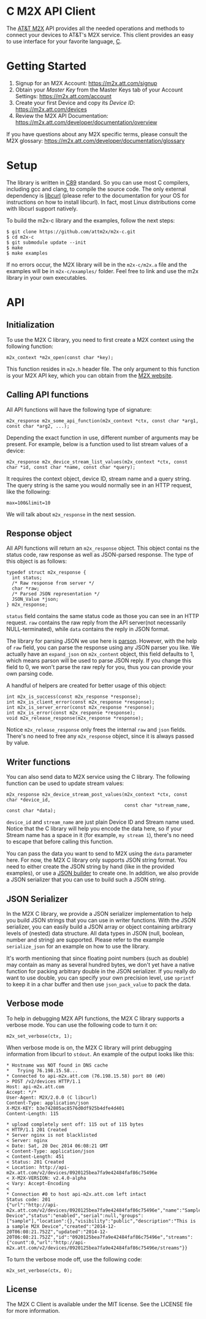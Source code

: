 C M2X API Client
=========================

The [AT&T M2X](https://m2x.att.com/) API provides all the needed operations and methods to connect your devices to AT&T's M2X service. This client provides an easy to use interface for your favorite language, [C](http://www.open-std.org/jtc1/sc22/wg14/).


Getting Started
===============
1. Signup for an M2X Account: https://m2x.att.com/signup
2. Obtain your *Master Key* from the Master Keys tab of your Account Settings: https://m2x.att.com/account
3. Create your first Device and copy its *Device ID*: https://m2x.att.com/devices
4. Review the M2X API Documentation: https://m2x.att.com/developer/documentation/overview

If you have questions about any M2X specific terms, please consult the M2X glossary: https://m2x.att.com/developer/documentation/glossary


Setup
=====

The library is written in [C89](http://en.wikipedia.org/wiki/ANSI_C) standard. So you can use most C compilers, including gcc and clang, to compile the source code. The only external dependency is [libcurl](http://curl.haxx.se/libcurl/) (please refer to the documentation for your OS for instructions on how to install libcurl). In fact, most Linux distributions come with libcurl support natively.

To build the m2x-c library and the examples, follow the next steps:

```
$ git clone https://github.com/attm2x/m2x-c.git
$ cd m2x-c
$ git submodule update --init
$ make
$ make examples
```

If no errors occur, the M2X library will be in the `m2x-c/m2x.a` file and the examples will be in `m2x-c/examples/` folder. Feel free to link and use the m2x library in your own executables.

API
===

## Initialization

To use the M2X C library, you need to first create a M2X context using the following function:

```
m2x_context *m2x_open(const char *key);
```

This function resides in `m2x.h` header file. The only argument to this function is your M2X API key, which you can obtain from the [M2X website](https://m2x.att.com).

## Calling API functions

All API functions will have the following type of signature:

```
m2x_response m2x_some_api_function(m2x_context *ctx, const char *arg1, const char *arg2, ...);
```

Depending the exact function in use, different number of arguments may be present. For example, below is a function used to list stream values of a device:

```
m2x_response m2x_device_stream_list_values(m2x_context *ctx, const char *id, const char *name, const char *query);
```

It requires the context object, device ID, stream name and a query string. The query string is the same you would normally see in an HTTP request, like the following:

```
max=100&limit=10
```

We will talk about `m2x_response` in the next session.

## Response object

All API functions will return an `m2x_response` object. This object contai
ns the status code, raw response as well as JSON-parsed response. The type of this object is as follows:

```
typedef struct m2x_response {
  int status;
  /* Raw response from server */
  char *raw;
  /* Parsed JSON representation */
  JSON_Value *json;
} m2x_response;
```

`status` field contains the same status code as those you can see in an HTTP request. `raw` contains the raw reply from the API server(not necessarily NULL-terminated), while `data` contains the reply in JSON format.

The library for parsing JSON we use here is [parson](https://github.com/kgabis/parson). However, with the help of `raw` field, you can parse the response using any JSON parser you like. We actually have an `expand_json` on `m2x_content` object, this field defaults to 1, which means parson will be used to parse JSON reply. If you change this field to 0, we won't parse the raw reply for you, thus you can provide your own parsing code.

A handful of helpers are created for better usage of this object:

```
int m2x_is_success(const m2x_response *response);
int m2x_is_client_error(const m2x_response *response);
int m2x_is_server_error(const m2x_response *response);
int m2x_is_error(const m2x_response *response);
void m2x_release_response(m2x_response *response);
```

Notice `m2x_release_response` only frees the internal `raw` and `json` fields. There's no need to free any `m2x_response` object, since it is always passed by value.

## Writer functions

You can also send data to M2X service using the C library. The following function can be used to update stream values:

```
m2x_response m2x_device_stream_post_values(m2x_context *ctx, const char *device_id,
                                           const char *stream_name, const char *data);
```

`device_id` and `stream_name` are just plain Device ID and Stream name used. Notice that the C library will help you encode the data here, so if your Stream name has a space in it (for example, `my stream 1`), there's no need to escape that before calling this function.

You can pass the data you want to send to M2X using the `data` parameter here. For now, the M2X C library only supports JSON string format. You need to either create the JSON string by hand (like in the provided examples), or use a [JSON builder](http://www.json.org/) to create one. In addition, we also provide a JSON serializer that you can use to build such a JSON string.

## JSON Serializer

In the M2X C library, we provide a JSON serializer implementation to help you build JSON strings that you can use in writer functions. With the JSON serializer, you can easily build a JSON array or object containing arbitrary levels of (nested) data structure. All data types in JSON (null, boolean, number and string) are supported. Please refer to the example `serialize_json` for an example on how to use the library.

It's worth mentioning that since floating point numbers (such as double) may contain as many as several hundred bytes, we don't yet have a native function for packing arbitrary double in the JSON serializer. If you really do want to use double, you can specify your own precision level, use `sprintf` to keep it in a char buffer and then use `json_pack_value` to pack the data.

## Verbose mode

To help in debugging M2X API functions, the M2X C library supports a verbose mode. You can use the following code to turn it on:

```
m2x_set_verbose(ctx, 1);
```

When verbose mode is on, the M2X C library will print debugging information from libcurl to `stdout`. An example of the output looks like this:

```
* Hostname was NOT found in DNS cache
*   Trying 76.198.15.58...
* Connected to api-m2x.att.com (76.198.15.58) port 80 (#0)
> POST /v2/devices HTTP/1.1
Host: api-m2x.att.com
Accept: */*
User-Agent: M2X/2.0.0 (C libcurl)
Content-Type: application/json
X-M2X-KEY: b3e742805ac8576d0df925b4dfe4d401
Content-Length: 115

* upload completely sent off: 115 out of 115 bytes
< HTTP/1.1 201 Created
* Server nginx is not blacklisted
< Server: nginx
< Date: Sat, 20 Dec 2014 06:08:21 GMT
< Content-Type: application/json
< Content-Length: 451
< Status: 201 Created
< Location: http://api-m2x.att.com/v2/devices/0920125bea7fa9e42484faf86c75496e
< X-M2X-VERSION: v2.4.0-alpha
< Vary: Accept-Encoding
<
* Connection #0 to host api-m2x.att.com left intact
Status code: 201
{"url":"http://api-m2x.att.com/v2/devices/0920125bea7fa9e42484faf86c75496e","name":"Sample Device","status":"enabled","serial":null,"groups":["sample"],"location":{},"visibility":"public","description":"This is a sample M2X Device","created":"2014-12-20T06:08:21.752Z","updated":"2014-12-20T06:08:21.752Z","id":"0920125bea7fa9e42484faf86c75496e","streams":{"count":0,"url":"http://api-m2x.att.com/v2/devices/0920125bea7fa9e42484faf86c75496e/streams"}}
```

To turn the verbose mode off, use the following code:

```
m2x_set_verbose(ctx, 0);
```

## License

The M2X C Client is available under the MIT license. See the LICENSE file for more information.
